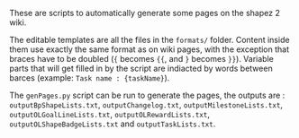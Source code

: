 These are scripts to automatically generate some pages on the shapez 2 wiki.

The editable templates are all the files in the `formats/` folder. Content inside them use exactly the same format as on wiki pages, with the exception that braces have to be doubled (`{` becomes `{{`, and `}` becomes `}}`). Variable parts that will get filled in by the script are indiacted by words between barces (example: `Task name : {taskName}`).

The `genPages.py` script can be run to generate the pages, the outputs are : `outputBpShapeLists.txt`, `outputChangelog.txt`, `outputMilestoneLists.txt`, `outputOLGoalLineLists.txt`, `outputOLRewardLists.txt`, `outputOLShapeBadgeLists.txt` and `outputTaskLists.txt`.